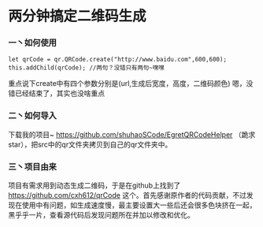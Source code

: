 # 两分钟搞定二维码生成
### 一丶如何使用
```
let qrCode = qr.QRCode.create("http://www.baidu.com",600,600);
this.addChild(qrCode); //两句？没错只有两句~嘿嘿
```

重点说下create中有四个参数分别是(url,生成后宽度，高度，二维码颜色)
嗯，没错已经结束了，其实也没啥重点
### 二丶如何导入
下载我的项目~ https://github.com/shuhaoSCode/EgretQRCodeHelper （跪求star），把src中的qr文件夹拷贝到自己的qr文件夹中。
### 三丶项目由来
项目有需求用到动态生成二维码，于是在github上找到了 https://github.com/cxh612/qrCode 这个。首先感谢原作者的代码贡献，不过发现在使用中有问题，如生成速度慢，最主要设置大一些后还会很多色块挤在一起，黑乎乎一片，查看源代码后发现问题所在并加以修改和优化。
